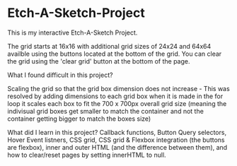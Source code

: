 # Etch-A-Sketch-Project

This is my interactive Etch-A-Sketch Project. 

The grid starts at 16x16 with additional grid sizes of 24x24 and 64x64 availble using the buttons located at the bottom of the grid. 
You can clear the grid using the 'clear grid' button at the bottom of the page. 

What I found difficult in this project?

Scaling the grid so that the grid box dimension does not increase - This was resolved by adding dimensions to each grid box when it is made in the for loop it scales each box to fit the 700 x 700px overall grid size (meaning the indivisual grid boxes get smaller to match the container and not the container getting bigger to match the boxes size)  

What did I learn in this project? 
Callback functions, Button Query selectors, Hover Event listners, CSS grid, CSS grid & Flexbox integration (the buttons are flexbox), inner and outer HTML (and the difference between them), and how to clear/reset pages by setting innerHTML to null. 
